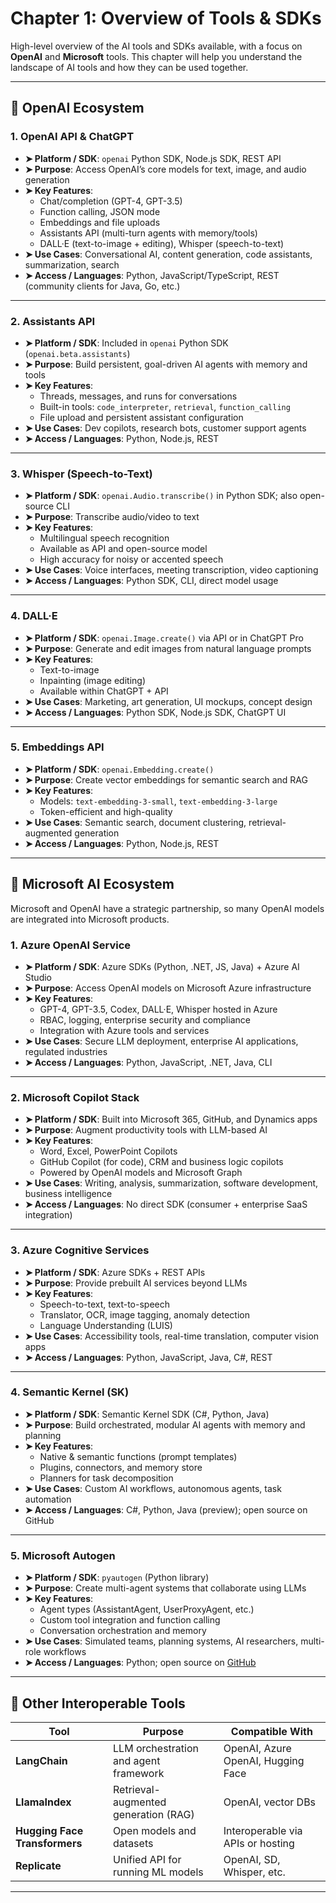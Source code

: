 # Chapter 1: Overview of Tools & SDKs

High-level overview of the AI tools and SDKs available, with a focus on **OpenAI** and **Microsoft** tools. This chapter will help you understand the landscape of AI tools and how they can be used together.

---

## 🔹 **OpenAI Ecosystem**

### 1. **OpenAI API & ChatGPT**

- **➤ Platform / SDK**: `openai` Python SDK, Node.js SDK, REST API  
- **➤ Purpose**: Access OpenAI’s core models for text, image, and audio generation  
- **➤ Key Features**:  
  - Chat/completion (GPT-4, GPT-3.5)  
  - Function calling, JSON mode  
  - Embeddings and file uploads  
  - Assistants API (multi-turn agents with memory/tools)  
  - DALL·E (text-to-image + editing), Whisper (speech-to-text)  
- **➤ Use Cases**: Conversational AI, content generation, code assistants, summarization, search  
- **➤ Access / Languages**: Python, JavaScript/TypeScript, REST (community clients for Java, Go, etc.)

---

### 2. **Assistants API**

- **➤ Platform / SDK**: Included in `openai` Python SDK (`openai.beta.assistants`)  
- **➤ Purpose**: Build persistent, goal-driven AI agents with memory and tools  
- **➤ Key Features**:  
  - Threads, messages, and runs for conversations  
  - Built-in tools: `code_interpreter`, `retrieval`, `function_calling`  
  - File upload and persistent assistant configuration  
- **➤ Use Cases**: Dev copilots, research bots, customer support agents  
- **➤ Access / Languages**: Python, Node.js, REST

---

### 3. **Whisper (Speech-to-Text)**

- **➤ Platform / SDK**: `openai.Audio.transcribe()` in Python SDK; also open-source CLI  
- **➤ Purpose**: Transcribe audio/video to text  
- **➤ Key Features**:  
  - Multilingual speech recognition  
  - Available as API and open-source model  
  - High accuracy for noisy or accented speech  
- **➤ Use Cases**: Voice interfaces, meeting transcription, video captioning  
- **➤ Access / Languages**: Python SDK, CLI, direct model usage

---

### 4. **DALL·E**

- **➤ Platform / SDK**: `openai.Image.create()` via API or in ChatGPT Pro  
- **➤ Purpose**: Generate and edit images from natural language prompts  
- **➤ Key Features**:  
  - Text-to-image  
  - Inpainting (image editing)  
  - Available within ChatGPT + API  
- **➤ Use Cases**: Marketing, art generation, UI mockups, concept design  
- **➤ Access / Languages**: Python SDK, Node.js SDK, ChatGPT UI

---

### 5. **Embeddings API**

- **➤ Platform / SDK**: `openai.Embedding.create()`  
- **➤ Purpose**: Create vector embeddings for semantic search and RAG  
- **➤ Key Features**:  
  - Models: `text-embedding-3-small`, `text-embedding-3-large`  
  - Token-efficient and high-quality  
- **➤ Use Cases**: Semantic search, document clustering, retrieval-augmented generation  
- **➤ Access / Languages**: Python, Node.js, REST

---

## 🔹 **Microsoft AI Ecosystem**

Microsoft and OpenAI have a strategic partnership, so many OpenAI models are integrated into Microsoft products.

### 1. **Azure OpenAI Service**

- **➤ Platform / SDK**: Azure SDKs (Python, .NET, JS, Java) + Azure AI Studio  
- **➤ Purpose**: Access OpenAI models on Microsoft Azure infrastructure  
- **➤ Key Features**:  
  - GPT-4, GPT-3.5, Codex, DALL·E, Whisper hosted in Azure  
  - RBAC, logging, enterprise security and compliance  
  - Integration with Azure tools and services  
- **➤ Use Cases**: Secure LLM deployment, enterprise AI applications, regulated industries  
- **➤ Access / Languages**: Python, JavaScript, .NET, Java, CLI

---

### 2. **Microsoft Copilot Stack**

- **➤ Platform / SDK**: Built into Microsoft 365, GitHub, and Dynamics apps  
- **➤ Purpose**: Augment productivity tools with LLM-based AI  
- **➤ Key Features**:  
  - Word, Excel, PowerPoint Copilots  
  - GitHub Copilot (for code), CRM and business logic copilots  
  - Powered by OpenAI models and Microsoft Graph  
- **➤ Use Cases**: Writing, analysis, summarization, software development, business intelligence  
- **➤ Access / Languages**: No direct SDK (consumer + enterprise SaaS integration)

---

### 3. **Azure Cognitive Services**

- **➤ Platform / SDK**: Azure SDKs + REST APIs  
- **➤ Purpose**: Provide prebuilt AI services beyond LLMs  
- **➤ Key Features**:  
  - Speech-to-text, text-to-speech  
  - Translator, OCR, image tagging, anomaly detection  
  - Language Understanding (LUIS)  
- **➤ Use Cases**: Accessibility tools, real-time translation, computer vision apps  
- **➤ Access / Languages**: Python, JavaScript, Java, C#, REST

---

### 4. **Semantic Kernel (SK)**

- **➤ Platform / SDK**: Semantic Kernel SDK (C#, Python, Java)  
- **➤ Purpose**: Build orchestrated, modular AI agents with memory and planning  
- **➤ Key Features**:  
  - Native & semantic functions (prompt templates)  
  - Plugins, connectors, and memory store  
  - Planners for task decomposition  
- **➤ Use Cases**: Custom AI workflows, autonomous agents, task automation  
- **➤ Access / Languages**: C#, Python, Java (preview); open source on GitHub

---

### 5. **Microsoft Autogen**

- **➤ Platform / SDK**: `pyautogen` (Python library)  
- **➤ Purpose**: Create multi-agent systems that collaborate using LLMs  
- **➤ Key Features**:  
  - Agent types (AssistantAgent, UserProxyAgent, etc.)  
  - Custom tool integration and function calling  
  - Conversation orchestration and memory  
- **➤ Use Cases**: Simulated teams, planning systems, AI researchers, multi-role workflows  
- **➤ Access / Languages**: Python; open source on [GitHub](https://github.com/microsoft/autogen)

---

## 🔹 **Other Interoperable Tools**

| Tool | Purpose | Compatible With |
|------|---------|-----------------|
| **LangChain** | LLM orchestration and agent framework | OpenAI, Azure OpenAI, Hugging Face |
| **LlamaIndex** | Retrieval-augmented generation (RAG) | OpenAI, vector DBs |
| **Hugging Face Transformers** | Open models and datasets | Interoperable via APIs or hosting |
| **Replicate** | Unified API for running ML models | OpenAI, SD, Whisper, etc. |

---
